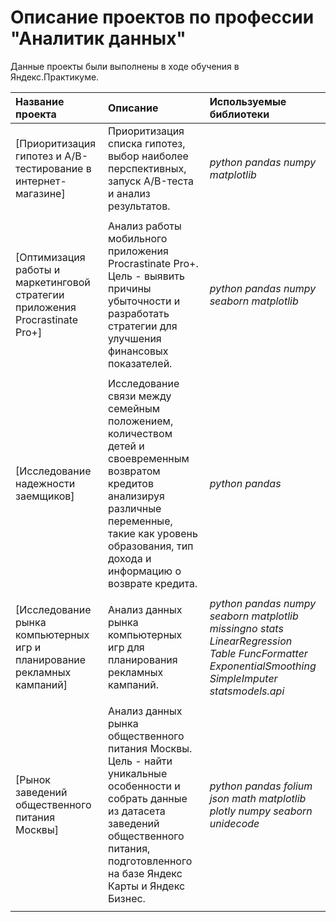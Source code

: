 # Описание проектов по профессии "Аналитик данных"

Данные проекты были выполнены в ходе обучения в Яндекс.Практикуме.

| Название проекта | Описание | Используемые библиотеки | 
| :---------------------- | :---------------------- | :---------------------- |
| [Приоритизация гипотез и A/B-тестирование в интернет-магазине]| Приоритизация списка гипотез, выбор наиболее перспективных, запуск A/B-теста и анализ результатов.|*python*   *pandas*   *numpy*   *matplotlib*|
| | | |
| [Оптимизация работы и маркетинговой стратегии приложения Procrastinate Pro+] | Анализ работы мобильного приложения Procrastinate Pro+. Цель - выявить причины убыточности и разработать стратегии для улучшения финансовых показателей.|*python*   *pandas*   *numpy*   *seaborn*   *matplotlib*|
| | | |
| [Исследование надежности заемщиков]| Исследование связи между семейным положением, количеством детей и своевременным возвратом кредитов анализируя различные переменные, такие как уровень образования, тип дохода и информацию о возврате кредита.|*python*  *pandas*|
| | | |
| [Исследование рынка компьютерных игр и планирование рекламных кампаний]|Анализ данных рынка компьютерных игр для планирования рекламных кампаний.|*python*  *pandas*  *numpy*  *seaborn*  *matplotlib*  *missingno*  *stats*  *LinearRegression*  *Table*  *FuncFormatter*  *ExponentialSmoothing*  *SimpleImputer*  *statsmodels.api*|
| | | |
| [Рынок заведений общественного питания Москвы]|Анализ данных рынка общественного питания Москвы. Цель - найти уникальные особенности и собрать данные из датасета заведений общественного питания, подготовленного на базе Яндекс Карты и Яндекс Бизнес.|*python*  *pandas*  *folium*  *json*  *math*  *matplotlib*  *plotly*  *numpy*  *seaborn*  *unidecode*|
| | | |
